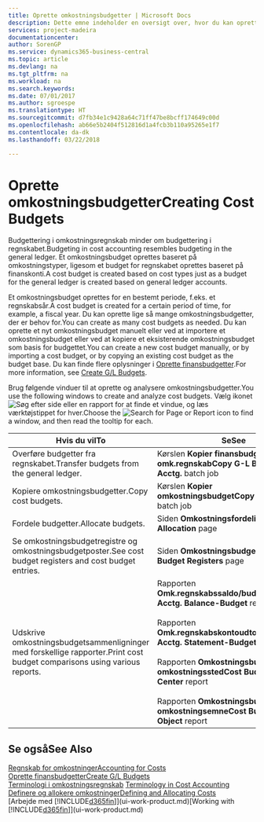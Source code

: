 ```yaml
---
title: Oprette omkostningsbudgetter | Microsoft Docs
description: Dette emne indeholder en oversigt over, hvor du kan oprette og analysere omkostningsbudgetter.
services: project-madeira
documentationcenter: 
author: SorenGP
ms.service: dynamics365-business-central
ms.topic: article
ms.devlang: na
ms.tgt_pltfrm: na
ms.workload: na
ms.search.keywords: 
ms.date: 07/01/2017
ms.author: sgroespe
ms.translationtype: HT
ms.sourcegitcommit: d7fb34e1c9428a64c71ff47be8bcff174649c00d
ms.openlocfilehash: ab66e5b2404f512816d1a4fcb3b110a95265e1f7
ms.contentlocale: da-dk
ms.lasthandoff: 03/22/2018

---
```

# <a name="creating-cost-budgets"></a><span data-ttu-id="c0543-103">Oprette omkostningsbudgetter</span><span class="sxs-lookup"><span data-stu-id="c0543-103">Creating Cost Budgets</span></span>
<span data-ttu-id="c0543-104">Budgettering i omkostningsregnskab minder om budgettering i regnskabet.</span><span class="sxs-lookup"><span data-stu-id="c0543-104">Budgeting in cost accounting resembles budgeting in the general ledger.</span></span> <span data-ttu-id="c0543-105">Et omkostningsbudget oprettes baseret på omkostningstyper, ligesom et budget for regnskabet oprettes baseret på finanskonti.</span><span class="sxs-lookup"><span data-stu-id="c0543-105">A cost budget is created based on cost types just as a budget for the general ledger is created based on general ledger accounts.</span></span>  

<span data-ttu-id="c0543-106">Et omkostningsbudget oprettes for en bestemt periode, f.eks. et regnskabsår.</span><span class="sxs-lookup"><span data-stu-id="c0543-106">A cost budget is created for a certain period of time, for example, a fiscal year.</span></span> <span data-ttu-id="c0543-107">Du kan oprette lige så mange omkostningsbudgetter, der er behov for.</span><span class="sxs-lookup"><span data-stu-id="c0543-107">You can create as many cost budgets as needed.</span></span> <span data-ttu-id="c0543-108">Du kan oprette et nyt omkostningsbudget manuelt eller ved at importere et omkostningsbudget eller ved at kopiere et eksisterende omkostningsbudget som basis for budgettet.</span><span class="sxs-lookup"><span data-stu-id="c0543-108">You can create a new cost budget manually, or by importing a cost budget, or by copying an existing cost budget as the budget base.</span></span> <span data-ttu-id="c0543-109">Du kan finde flere oplysninger i [Oprette finansbudgetter](finance-how-create-budgets.md).</span><span class="sxs-lookup"><span data-stu-id="c0543-109">For more information, see [Create G/L Budgets](finance-how-create-budgets.md).</span></span>

<span data-ttu-id="c0543-110">Brug følgende vinduer til at oprette og analysere omkostningsbudgetter.</span><span class="sxs-lookup"><span data-stu-id="c0543-110">You use the following windows to create and analyze cost budgets.</span></span> <span data-ttu-id="c0543-111">Vælg ikonet ![Søg efter side eller en rapport](media/ui-search/search_small.png "ikonet Søg efter side eller en rapport") for at finde et vindue, og læs værktøjstippet for hver.</span><span class="sxs-lookup"><span data-stu-id="c0543-111">Choose the ![Search for Page or Report](media/ui-search/search_small.png "Search for Page or Report icon") icon to find a window, and then read the tooltip for each.</span></span>

|<span data-ttu-id="c0543-112">Hvis du vil</span><span class="sxs-lookup"><span data-stu-id="c0543-112">To</span></span>|<span data-ttu-id="c0543-113">Se</span><span class="sxs-lookup"><span data-stu-id="c0543-113">See</span></span>|  
|--------|---------|  
|<span data-ttu-id="c0543-114">Overføre budgetter fra regnskabet.</span><span class="sxs-lookup"><span data-stu-id="c0543-114">Transfer budgets from the general ledger.</span></span>|<span data-ttu-id="c0543-115">Kørslen **Kopier finansbudget til omk.regnskab**</span><span class="sxs-lookup"><span data-stu-id="c0543-115">**Copy G-L Budget to Cost Acctg.** batch job</span></span>|  
|<span data-ttu-id="c0543-116">Kopiere omkostningsbudgetter.</span><span class="sxs-lookup"><span data-stu-id="c0543-116">Copy cost budgets.</span></span>|<span data-ttu-id="c0543-117">Kørslen **Kopier omkostningsbudget**</span><span class="sxs-lookup"><span data-stu-id="c0543-117">**Copy Cost Budget** batch job</span></span>|  
|<span data-ttu-id="c0543-118">Fordele budgetter.</span><span class="sxs-lookup"><span data-stu-id="c0543-118">Allocate budgets.</span></span>|<span data-ttu-id="c0543-119">Siden **Omkostningsfordeling**</span><span class="sxs-lookup"><span data-stu-id="c0543-119">**Cost Allocation** page</span></span>|  
|<span data-ttu-id="c0543-120">Se omkostningsbudgetregistre og omkostningsbudgetposter.</span><span class="sxs-lookup"><span data-stu-id="c0543-120">See cost budget registers and cost budget entries.</span></span>|<span data-ttu-id="c0543-121">Siden **Omkostningsbudgetregistre**</span><span class="sxs-lookup"><span data-stu-id="c0543-121">**Cost Budget Registers** page</span></span>|  
|<span data-ttu-id="c0543-122">Udskrive omkostningsbudgetsammenligninger med forskellige rapporter.</span><span class="sxs-lookup"><span data-stu-id="c0543-122">Print cost budget comparisons using various reports.</span></span>|<span data-ttu-id="c0543-123">Rapporten **Omk.regnskabssaldo/budget**</span><span class="sxs-lookup"><span data-stu-id="c0543-123">**Cost Acctg. Balance-Budget** report</span></span><br /><br /> <span data-ttu-id="c0543-124">Rapporten **Omk.regnskabskontoudtog/budget**</span><span class="sxs-lookup"><span data-stu-id="c0543-124">**Cost Acctg. Statement-Budget** report</span></span><br /><br /> <span data-ttu-id="c0543-125">Rapporten **Omkostningsbudget efter omkostningssted**</span><span class="sxs-lookup"><span data-stu-id="c0543-125">**Cost Budget by Cost Center** report</span></span><br /><br /> <span data-ttu-id="c0543-126">Rapporten **Omkostningsbudget efter omkostningsemne**</span><span class="sxs-lookup"><span data-stu-id="c0543-126">**Cost Budget by Cost Object** report</span></span>|  

## <a name="see-also"></a><span data-ttu-id="c0543-127">Se også</span><span class="sxs-lookup"><span data-stu-id="c0543-127">See Also</span></span>  
[<span data-ttu-id="c0543-128">Regnskab for omkostninger</span><span class="sxs-lookup"><span data-stu-id="c0543-128">Accounting for Costs</span></span>](finance-manage-cost-accounting.md)  
[<span data-ttu-id="c0543-129">Oprette finansbudgetter</span><span class="sxs-lookup"><span data-stu-id="c0543-129">Create G/L Budgets</span></span>](finance-how-create-budgets.md)  
<span data-ttu-id="c0543-130">[Terminologi i omkostningsregnskab](finance-terminology-in-cost-accounting.md) </span><span class="sxs-lookup"><span data-stu-id="c0543-130">[Terminology in Cost Accounting](finance-terminology-in-cost-accounting.md) </span></span>  
[<span data-ttu-id="c0543-131">Definere og allokere omkostninger</span><span class="sxs-lookup"><span data-stu-id="c0543-131">Defining and Allocating Costs</span></span>](finance-define-and-allocate-costs.md)  
<span data-ttu-id="c0543-132">[Arbejde med [!INCLUDE[d365fin](includes/d365fin_md.md)]](ui-work-product.md)</span><span class="sxs-lookup"><span data-stu-id="c0543-132">[Working with [!INCLUDE[d365fin](includes/d365fin_md.md)]](ui-work-product.md)</span></span>

